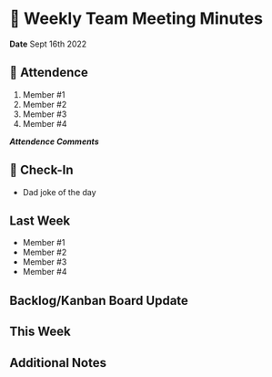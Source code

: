 # 🚀 Weekly Team Meeting Minutes

**Date** Sept 16th 2022

## 👋 Attendence

1. Member #1
2. Member #2
3. Member #3
4. Member #4

***Attendence Comments***

## 🧸 Check-In

- Dad joke of the day

## Last Week

- Member #1
- Member #2
- Member #3
- Member #4
  

## Backlog/Kanban Board Update 


## This Week  


## Additional Notes